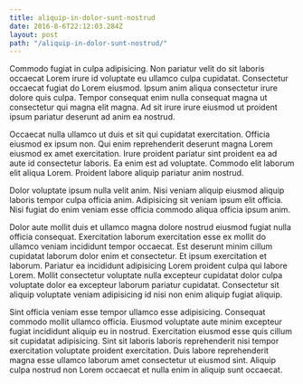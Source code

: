 ```yaml
---
title: aliquip-in-dolor-sunt-nostrud
date: 2016-8-6T22:12:03.284Z
layout: post
path: "/aliquip-in-dolor-sunt-nostrud/"
---
```


Commodo fugiat in culpa adipisicing. Non pariatur velit do sit laboris occaecat Lorem irure id voluptate eu ullamco culpa cupidatat. Consectetur occaecat fugiat do Lorem eiusmod. Ipsum anim aliqua consectetur irure dolore quis culpa. Tempor consequat enim nulla consequat magna ut consectetur qui magna elit magna. Ad sit irure irure eiusmod ut proident ipsum pariatur deserunt ad anim ea nostrud.

Occaecat nulla ullamco ut duis et sit qui cupidatat exercitation. Officia eiusmod ex ipsum non. Qui enim reprehenderit deserunt magna Lorem eiusmod ex amet exercitation. Irure proident pariatur sint proident ea ad aute id consectetur laboris. Ea enim est ad voluptate. Commodo elit laborum elit aliqua Lorem. Proident labore aliquip pariatur anim nostrud.

Dolor voluptate ipsum nulla velit anim. Nisi veniam aliquip eiusmod aliquip laboris tempor culpa officia anim. Adipisicing sit veniam ipsum elit officia. Nisi fugiat do enim veniam esse officia commodo aliqua officia ipsum anim.

Dolor aute mollit duis et ullamco magna dolore nostrud eiusmod fugiat nulla officia consequat. Exercitation laborum exercitation esse ex mollit do ullamco veniam incididunt tempor occaecat. Est deserunt minim cillum cupidatat laborum dolor enim et consectetur. Et ipsum exercitation et laborum. Pariatur ea incididunt adipisicing Lorem proident culpa qui labore Lorem. Mollit consectetur voluptate nulla excepteur cupidatat dolor culpa voluptate dolor ea excepteur laborum pariatur cupidatat. Consectetur sit aliquip voluptate veniam adipisicing id nisi non enim aliquip fugiat aliquip.

Sint officia veniam esse tempor ullamco esse adipisicing. Consequat commodo mollit ullamco officia. Eiusmod voluptate aute minim excepteur fugiat incididunt aliquip eu in nostrud. Exercitation eiusmod esse quis cillum sit cupidatat adipisicing. Sint sit laboris laboris reprehenderit nisi tempor exercitation voluptate proident exercitation. Duis labore reprehenderit magna esse ullamco laborum amet consectetur ut eiusmod sint. Aliquip culpa nostrud non Lorem occaecat et nulla enim in aliquip sunt occaecat.